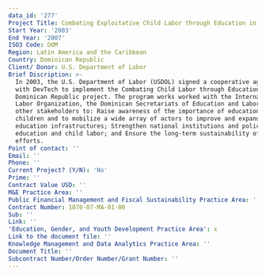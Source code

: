 ```yaml
---
data_id: '277'
Project Title: Combating Exploitative Child Labor through Education in the Dominican Republic
Start Year: '2003'
End Year: '2007'
ISO3 Code: DOM
Region: Latin America and the Caribbean
Country: Dominican Republic
Client/ Donor: U.S. Department of Labor
Brief Discription: >-
  In 2003, the U.S. Department of Labor (USDOL) signed a cooperative agreement
  with DevTech to implement the Combating Child Labor through Education in the
  Dominican Republic project. The program works worked with the International
  Labor Organization, the Dominican Secretariats of Education and Labor, and
  other stakeholders to: Raise awareness of the importance of education for all
  children and to mobilize a wide array of actors to improve and expand
  education infrastructures; Strengthen national institutions and policies on
  education and child labor; and Ensure the long-term sustainability of these
  efforts.
Point of contact: ''
Email: ''
Phone: ''
Current Project? (Y/N): 'No'
Prime: ''
Contract Value USD: ''
M&E Practice Area: ''
Public Financial Management and Fiscal Sustainability Practice Area: ''
Contract Number: 1070-07-MA-01-00
Sub: ''
Link: ''
'Education, Gender, and Youth Development Practice Area': x
Link to the document file: ''
Knowledge Management and Data Analytics Practice Area: ''
Document Title: ''
Subcontract Number/Order Number/Grant Number: ''
---
```

